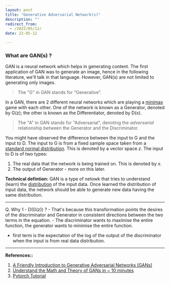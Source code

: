 ```yaml
---
layout: post
title: "Generative Adversarial Network(s)"
description: ""
redirect_from:
  - /2022/05/12/
date: 22-05-12

---
```


### What are GAN(s) ?
GAN is a neural network which helps in generating content. The first application of GAN was to generate an image, hence in the following literature, we'll talk in that language. However, GAN(s) are not limited to generating only images. 
> The "G" in GAN stands for "Generative".

In a GAN, there are 2 different neural networks which are playing a [minimax](2022-05-12-minimax.md) game with each other. One of the network is known as a Generator, denoted by G(z); the other is known as the Differentiator, denoted by D(x). 
> The "A" in GAN stands for "Adversarial", denoting the *adversarial* relationship between the Generator and the Discriminator.

You might have observed the difference between the input to G and the input to D. The input to G is from a fixed sample space taken from a [standard normal distribution](2022-05-12-standard-normal-distribution-rabbit-hole.md). This is denoted by a vector space *z*. The input to D is of two types:
1. The real data that the network is being trained on. This is denoted by *x*.
2. The output of Generator - more on this later.  

**Technical defintion:** GAN is a type of netowk that tries to understand (learn) the [distribution]((2022-05-12-standard-normal-distribution-rabbit-hole.md)) of the input data. Once learned the distribution of input data, the network should be able to generate new data having the same distribution.



---

Q. Why 1 - D(G(z)) ? 
	- That's because this transformation points the desires of the discriminator and Generator in consistent directions between the two terms in the equation. 
	- The discriminator wants to maximise the entire function, the generator wants to minimise the entire function.



- first term is the expectation of the log of the output of the discriminator when the input is from real data distribution.



---
**References::**
1. [A Friendly Introduction to Generative Adversarial Networks (GANs)](https://www.youtube.com/watch?v=8L11aMN5KY8)
2. [Understand the Math and Theory of GANs in ~ 10 minutes](https://youtu.be/J1aG12dLo4I)
3. [Pytorch Tutorial](https://pytorch.org/tutorials/beginner/dcgan_faces_tutorial.html#implementation)